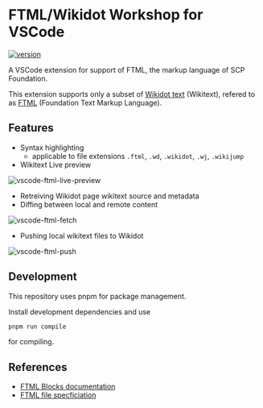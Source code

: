 # FTML/Wikidot Workshop for VSCode

[![version](https://img.shields.io/vscode-marketplace/v/zokhoi.vscode-ftml.svg?style=flat-square&label=vscode%20marketplace)](https://marketplace.visualstudio.com/items?itemName=zokhoi.vscode-ftml)

A VSCode extension for support of FTML, the markup language of SCP Foundation.

This extension supports only a subset of [Wikidot text](https://www.wikidot.com/doc-wiki-syntax:start) (Wikitext), refered to as [FTML](https://github.com/scpwiki/wikijump/tree/develop/ftml) (Foundation Text Markup Language).

## Features

* Syntax highlighting
  * applicable to file extensions `.ftml`, `.wd`, `.wikidot`, `.wj`, `.wikijump`
* Wikitext Live preview

![vscode-ftml-live-preview](./docs/vscode-ftml-live-preview.gif)

* Retreiving Wikidot page wikitext source and metadata
* Diffing between local and remote content

![vscode-ftml-fetch](./docs/vscode-ftml-fetch.gif)

* Pushing local wikitext files to Wikidot

![vscode-ftml-push](./docs/vscode-ftml-push.gif)

## Development

This repository uses pnpm for package management.

Install development dependencies and use
```bash
pnpm run compile
```
for compiling.

## References

* [FTML Blocks documentation](https://github.com/scpwiki/wikijump/blob/develop/ftml/docs/Blocks.md)
* [FTML file specficiation](https://gist.github.com/Zokhoi/06dbc890a4f2fab3eadcd7d2ed0d8698)